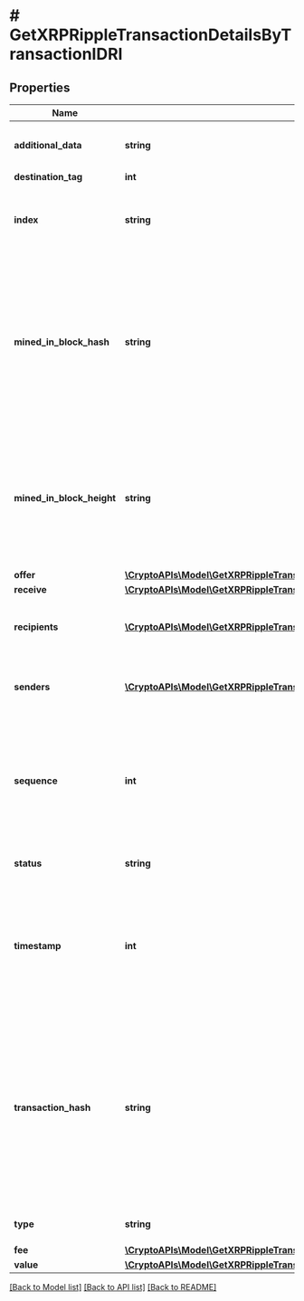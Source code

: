 # # GetXRPRippleTransactionDetailsByTransactionIDRI

## Properties

Name | Type | Description | Notes
------------ | ------------- | ------------- | -------------
**additional_data** | **string** | Represents additional data that may be needed. |
**destination_tag** | **int** |  | [optional]
**index** | **string** | Defines the index of the transaction, i.e. the consecutive place it takes in the blockchain. |
**mined_in_block_hash** | **string** | Represents the hash of the block where this transaction was mined/confirmed for first time. The hash is defined as a cryptographic digital fingerprint made by hashing the block header twice through the SHA256 algorithm. |
**mined_in_block_height** | **string** | Represents the hight of the block where this transaction was mined/confirmed for first time. The height is defined as the number of blocks in the blockchain preceding this specific block. |
**offer** | [**\CryptoAPIs\Model\GetXRPRippleTransactionDetailsByTransactionIDRIOffer**](GetXRPRippleTransactionDetailsByTransactionIDRIOffer.md) |  |
**receive** | [**\CryptoAPIs\Model\GetXRPRippleTransactionDetailsByTransactionIDRIReceive**](GetXRPRippleTransactionDetailsByTransactionIDRIReceive.md) |  |
**recipients** | [**\CryptoAPIs\Model\GetXRPRippleTransactionDetailsByTransactionIDRIRecipientsInner[]**](GetXRPRippleTransactionDetailsByTransactionIDRIRecipientsInner.md) | Represents an object of addresses that receive the transactions. |
**senders** | [**\CryptoAPIs\Model\GetXRPRippleTransactionDetailsByTransactionIDRISendersInner[]**](GetXRPRippleTransactionDetailsByTransactionIDRISendersInner.md) | Represents an object of addresses that provide the funds. |
**sequence** | **int** | Defines the transaction input&#39;s sequence as an integer, which is is used when transactions are replaced with newer versions before LockTime. |
**status** | **string** | Defines the status of the transaction. | [optional]
**timestamp** | **int** | Defines the exact date/time in Unix Timestamp when this transaction was mined, confirmed or first seen in Mempool, if it is unconfirmed. |
**transaction_hash** | **string** | Represents the same as &#x60;transactionId&#x60; for account-based protocols like Ethereum, while it could be different in UTXO-based protocols like Bitcoin. E.g., in UTXO-based protocols &#x60;hash&#x60; is different from &#x60;transactionId&#x60; for SegWit transactions. |
**type** | **string** | Defines the type of the transaction. |
**fee** | [**\CryptoAPIs\Model\GetXRPRippleTransactionDetailsByTransactionIDRIFee**](GetXRPRippleTransactionDetailsByTransactionIDRIFee.md) |  |
**value** | [**\CryptoAPIs\Model\GetXRPRippleTransactionDetailsByTransactionIDRIValue**](GetXRPRippleTransactionDetailsByTransactionIDRIValue.md) |  |

[[Back to Model list]](../../README.md#models) [[Back to API list]](../../README.md#endpoints) [[Back to README]](../../README.md)
